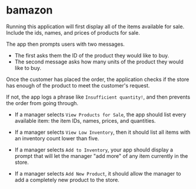 # bamazon

Running this application will first display all of the items available for sale. Include the ids, names, and prices of products for sale.

The app then prompts users with two messages.

* The first asks them the ID of the product they would like to buy.
* The second message asks how many units of the product they would like to buy.

Once the customer has placed the order, the application checks if the store has enough of the product to meet the customer's request.

If not, the app logs a phrase like `Insufficient quantity!`, and then prevents the order from going through.

* If a manager selects `View Products for Sale`, the app should list every available item: the item IDs, names, prices, and quantities.

* If a manager selects `View Low Inventory`, then it should list all items with an inventory count lower than five.

* If a manager selects `Add to Inventory`, your app should display a prompt that will let the manager "add more" of any item currently in the store.

* If a manager selects `Add New Product`, it should allow the manager to add a completely new product to the store.
